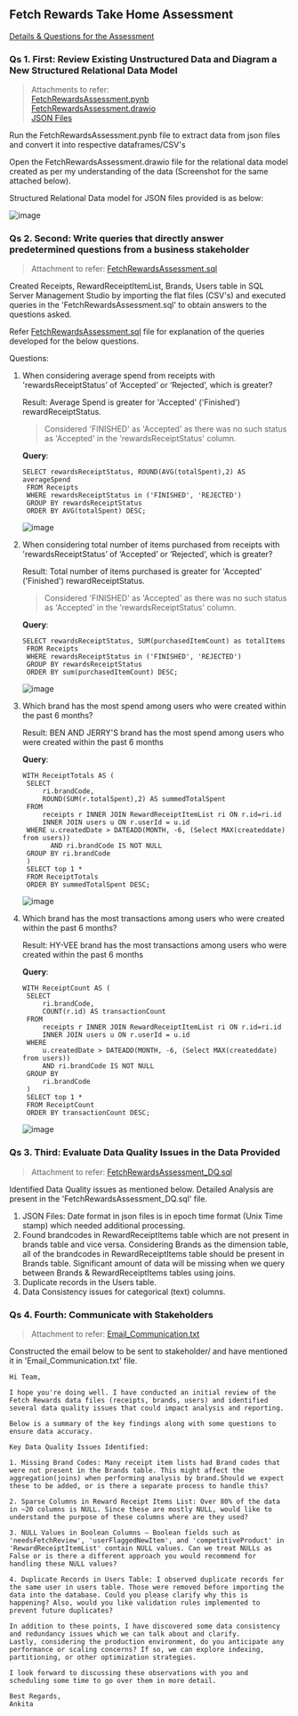 ## Fetch Rewards Take Home Assessment

[Details & Questions for the Assessment](https://github.com/ankitadalvi585/Fetch-Rewards/blob/main/Questions_for_FetchRewardsAssessment.pdf)

### Qs 1. First: Review Existing Unstructured Data and Diagram a New Structured Relational Data Model

> Attachments to refer:                               
    [FetchRewardsAssessment.pynb](https://github.com/ankitadalvi585/Fetch-Rewards/blob/main/FetchRewardsAssessment.ipynb)                                       
    [FetchRewardsAssessment.drawio](https://github.com/ankitadalvi585/Fetch-Rewards/blob/main/1.%20FetchRewardsAssessment.drawio)                                     
    [JSON Files](https://github.com/ankitadalvi585/Fetch-Rewards/blob/main/JSONFiles_FetchRewardsAssessment.zip)

Run the FetchRewardsAssessment.pynb file to extract data from json files and convert it into respective dataframes/CSV's

Open the FetchRewardsAssessment.drawio file for the relational data model created as per my understanding of the data (Screenshot for the same attached below).

Structured Relational Data model for JSON files provided is as below:

![image](https://github.com/user-attachments/assets/68bd50ca-10f6-49df-bb6e-f9a726cd463b)


### Qs 2. Second: Write queries that directly answer predetermined questions from a business stakeholder

> Attachment to refer: [FetchRewardsAssessment.sql](https://github.com/ankitadalvi585/Fetch-Rewards/blob/main/2.%20FetchRewardsAssessment.sql)

Created Receipts, RewardReceiptItemList, Brands, Users table in SQL Server Management Studio by importing the flat files (CSV's) and executed queries in the 'FetchRewardsAssessment.sql' to obtain answers to the questions asked. 

Refer [FetchRewardsAssessment.sql](https://github.com/ankitadalvi585/Fetch-Rewards/blob/main/2.%20FetchRewardsAssessment.sql) file for explanation of the queries developed for the below questions.

Questions: 

1. When considering average spend from receipts with 'rewardsReceiptStatus’ of ‘Accepted’ or ‘Rejected’, which is greater?

    Result: Average Spend is greater for 'Accepted' ('Finished') rewardReceiptStatus.

    > Considered 'FINISHED' as 'Accepted' as there was no such status as 'Accepted' in the 'rewardsReceiptStatus' column.

    **Query**:

       SELECT rewardsReceiptStatus, ROUND(AVG(totalSpent),2) AS averageSpend 
        FROM Receipts
        WHERE rewardsReceiptStatus in ('FINISHED', 'REJECTED')
        GROUP BY rewardsReceiptStatus
        ORDER BY AVG(totalSpent) DESC;

    ![image](https://github.com/user-attachments/assets/6e1069be-f631-4c8e-930b-bb4f3b426e5b)

3. When considering total number of items purchased from receipts with 'rewardsReceiptStatus’ of ‘Accepted’ or ‘Rejected’, which is greater?
   
    Result: Total number of items purchased is greater for 'Accepted' ('Finished') rewardReceiptStatus.

    > Considered 'FINISHED' as 'Accepted' as there was no such status as 'Accepted' in the 'rewardsReceiptStatus' column.

    **Query**:

       SELECT rewardsReceiptStatus, SUM(purchasedItemCount) as totalItems 
        FROM Receipts
        WHERE rewardsReceiptStatus in ('FINISHED', 'REJECTED')
        GROUP BY rewardsReceiptStatus
        ORDER BY sum(purchasedItemCount) DESC;
   
    ![image](https://github.com/user-attachments/assets/9fbe5ea8-2198-49af-a914-4c2f3a54a01d)

5. Which brand has the most spend among users who were created within the past 6 months?

    Result: BEN AND JERRY'S brand has the most spend among users who were created within the past 6 months

    **Query**:

       WITH ReceiptTotals AS (
        SELECT 
            ri.brandCode,
            ROUND(SUM(r.totalSpent),2) AS summedTotalSpent
        FROM 
		    receipts r INNER JOIN RewardReceiptItemList ri ON r.id=ri.id
		    INNER JOIN users u ON r.userId = u.id
        WHERE u.createdDate > DATEADD(MONTH, -6, (Select MAX(createddate) from users)) 
              AND ri.brandCode IS NOT NULL
        GROUP BY ri.brandCode
        )
        SELECT top 1 *
        FROM ReceiptTotals
        ORDER BY summedTotalSpent DESC;

    ![image](https://github.com/user-attachments/assets/6e3abdfd-860d-423f-b596-50966c78f54c)

7. Which brand has the most transactions among users who were created within the past 6 months?

    Result: HY-VEE brand has the most transactions among users who were created within the past 6 months

    **Query**:

       WITH ReceiptCount AS (
        SELECT 
            ri.brandCode,
            COUNT(r.id) AS transactionCount
        FROM 
		    receipts r INNER JOIN RewardReceiptItemList ri ON r.id=ri.id
		    INNER JOIN users u ON r.userId = u.id
        WHERE 
		    u.createdDate > DATEADD(MONTH, -6, (Select MAX(createddate) from users)) 
		    AND ri.brandCode IS NOT NULL
        GROUP BY 
		    ri.brandCode
        )
        SELECT top 1 *
        FROM ReceiptCount
        ORDER BY transactionCount DESC;

    ![image](https://github.com/user-attachments/assets/541c74fb-a6bd-4d2a-9e36-1c4a229a3a91)


### Qs 3. Third: Evaluate Data Quality Issues in the Data Provided

> Attachment to refer: [FetchRewardsAssessment_DQ.sql](https://github.com/ankitadalvi585/Fetch-Rewards/blob/main/3.%20FetchRewardsAssessment_DQ.sql)

Identified Data Quality issues as mentioned below. Detailed Analysis are present in the 'FetchRewardsAssessment_DQ.sql' file.

1. JSON Files: Date format in json files is in epoch time format (Unix Time stamp) which needed additional processing.
2. Found brandcodes in RewardReceiptItems table which are not present in brands table and vice versa. Considering Brands as the dimension table, all of the brandcodes in RewardReceiptItems table should be present in Brands table. Significant amount of data will be missing when we query between Brands & RewardReceiptItems tables using joins.
3. Duplicate records in the Users table.
4. Data Consistency issues for categorical (text) columns.


### Qs 4. Fourth: Communicate with Stakeholders

> Attachment to refer: [Email_Communication.txt](https://github.com/ankitadalvi585/Fetch-Rewards/blob/main/4.%20Email_Communication.txt)

Constructed the email below to be sent to stakeholder/ and have mentioned it in 'Email_Communication.txt' file.

    Hi Team,

    I hope you're doing well. I have conducted an initial review of the Fetch Rewards data files (receipts, brands, users) and identified several data quality issues that could impact analysis and reporting. 
    
    Below is a summary of the key findings along with some questions to ensure data accuracy.

    Key Data Quality Issues Identified:

    1. Missing Brand Codes: Many receipt item lists had Brand codes that were not present in the Brands table. This might affect the aggregation(joins) when performing analysis by brand.Should we expect these to be added, or is there a separate process to handle this?

    2. Sparse Columns in Reward Receipt Items List: Over 80% of the data in ~20 columns is NULL. Since these are mostly NULL, would like to understand the purpose of these columns where are they used?

    3. NULL Values in Boolean Columns – Boolean fields such as 'needsFetchReview', 'userFlaggedNewItem', and 'competitiveProduct' in 'RewardReceiptItemList' contain NULL values. Can we treat NULLs as False or is there a different approach you would recommend for handling these NULL values?

    4. Duplicate Records in Users Table: I observed duplicate records for the same user in users table. Those were removed before importing the data into the database. Could you please clarify why this is happening? Also, would you like validation rules implemented to prevent future duplicates?

    In addition to these points, I have discovered some data consistency and redundancy issues which we can talk about and clarify. 
    Lastly, considering the production environment, do you anticipate any performance or scaling concerns? If so, we can explore indexing, partitioning, or other optimization strategies.

    I look forward to discussing these observations with you and scheduling some time to go over them in more detail. 

    Best Regards,
    Ankita
